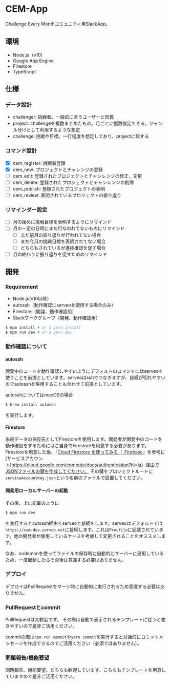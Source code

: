 # CEM-App
Challenge Every Monthコミュニティ用SlackApp。

## 環境
+ Node.js（v10)
+ Google App Engine
+ Firestore
+ TypeScript

## 仕様
### データ設計
+ challenger: 挑戦者。一般的に言うユーザーと同義
+ project: challengeを複数まとめたもの。月ごとに複数設定できる。ジャンル分けとして利用するような想定
+ challenge: 挑戦や目標。一行程度を想定しており、projectに属する

### コマンド設計
+ [x] cem_register: 挑戦者登録
+ [x] cem_new: プロジェクトとチャレンジの登録
+ [ ] cem_edit: 登録されたプロジェクトとチャンレンジの修正、変更
+ [ ] cem_delete: 登録されたプロジェクトとチャンレンジの削除
+ [ ] cem_publish: 登録されたプロジェクトの表明
+ [ ] cem_review: 表明されているプロジェクトの振り返り

### リマインダー設定
+ [ ] 月の始めに挑戦目標を表明するようにリマインド
+ [ ] 月の一定の日時にまだ行なわれてないものにリマインド
  + [ ] まだ前月の振り返りが行われてない場合
  + [ ] まだ今月の挑戦目標を表明されてない場合
  + [ ] どちらもされているが進捗確認を促す場合
+ [ ] 月の終わりに振り返りを促すためのリマインド

## 開発
### Requirement
+ Node.js(v10以降）
+ autossh（動作確認にserveoを使用する場合のみ）
+ Firestore（開発、動作確認用）
+ Slackワークグループ（開発、動作確認用）

```sh
$ npm install # or $ yarn install
$ npm run dev # or $ yarn dev
```

### 動作確認について
#### autossh
開発中のコードを動作確認しやすいようにデフォルトのコマンドにはserveoを使うことを前提としています。serveoはsshでつなぎますが、接続が切れやすいのでautosshを併用することも合わせて前提としています。

autosshについてはmacOSの場合
```sh
$ brew install autossh
```

を実行します。

#### Firestore
永続データの保存先としてFirestoreを使用します。開発者が開発中のコードを動作確認をするためにはご自身でFirestoreを用意する必要があります。
Firestoreを用意した後、「[Cloud Firestore を使ってみる  \|  Firebase](https://firebase.google.com/docs/firestore/quickstart?hl=ja)」を参考に[サービスアカウント]https://cloud.google.com/compute/docs/authentication?hl=ja）経由でJSONファイルの鍵を作成してください。
その鍵をプロジェクトルートに`serviceAccountKey.json`という名前のファイルで設置してください。

#### 開発用ローカルサーバーの起動
その後、上に記載のように
```sh
$ npm run dev
```

を実行するとautossh経由でserveoと接続をします。serveoはデフォルトでは`https://cem-dev.serveo.net`に接続します。これは`Procfile`に記載されています。他の開発者が使用しているケースを考慮して変更されることをオススメします。

なお、nodemonを使ってファイルの保存時に自動的にサーバーに適用しているため、一度起動したらその後は意識する必要はありません。

### デプロイ
デプロイはPullRequestをマージ時に自動的に実行されるため意識する必要はありません。

### PullRequestとcommit
PullRequestは大歓迎です。
その際は自動で表示されるテンプレートに従うと書きやすいので是非ご活用ください。

commitの際は`npm run commit`や`yarn commit`を実行すると対話的にコミットメッセージを作成できるのでご活用ください（必須ではありません）。

### 問題報告/機能要望
問題報告、機能要望、どちらも歓迎しています。こちらもテンプレートを用意していますので是非ご活用ください。
